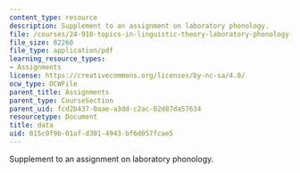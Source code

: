 ```yaml
---
content_type: resource
description: Supplement to an assignment on laboratory phonology.
file: /courses/24-910-topics-in-linguistic-theory-laboratory-phonology-spring-2007/015c0f9b01afd3014943bf6d057fcae5_data.pdf
file_size: 82260
file_type: application/pdf
learning_resource_types:
- Assignments
license: https://creativecommons.org/licenses/by-nc-sa/4.0/
ocw_type: OCWFile
parent_title: Assignments
parent_type: CourseSection
parent_uid: fcd2b437-0aae-a3dd-c2ac-02d87da57634
resourcetype: Document
title: data
uid: 015c0f9b-01af-d301-4943-bf6d057fcae5
---
```

Supplement to an assignment on laboratory phonology.